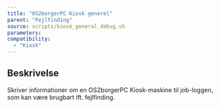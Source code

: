 ```yaml
---
title: "OS2borgerPC Kiosk generel"
parent: "Fejlfinding"
source: scripts/kiosk_general_debug.sh
parameters:
compatibility:
  - "Kiosk"
---
```


## Beskrivelse
Skriver informationer om en OS2borgerPC Kiosk-maskine til job-loggen, som kan være brugbart ift. fejlfinding.
